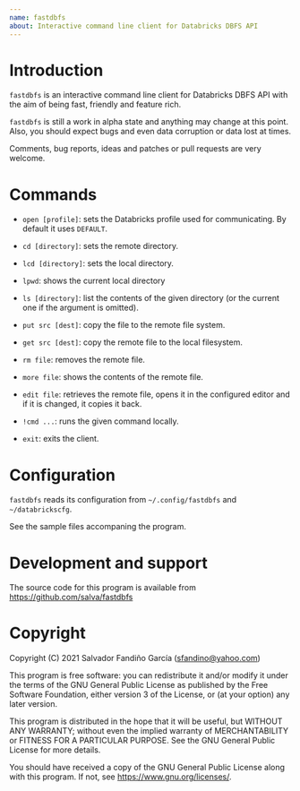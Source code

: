 ```yaml
---
name: fastdbfs
about: Interactive command line client for Databricks DBFS API
---
```


# Introduction

`fastdbfs` is an interactive command line client for Databricks DBFS
API with the aim of being fast, friendly and feature rich.

`fastdbfs` is still a work in alpha state and anything may change at
this point. Also, you should expect bugs and even data corruption or
data lost at times.

Comments, bug reports, ideas and patches or pull requests are very
welcome.

# Commands

* `open [profile]`: sets the Databricks profile used for
  communicating. By default it uses `DEFAULT`.
  
* `cd [directory]`: sets the remote directory.

* `lcd [directory]`: sets the local directory.

* `lpwd`: shows the current local directory

* `ls [directory]`: list the contents of the given directory (or the
  current one if the argument is omitted).
  
* `put src [dest]`: copy the file to the remote file system.

* `get src [dest]`: copy the remote file to the local filesystem.

* `rm file`: removes the remote file.

* `more file`: shows the contents of the remote file.

* `edit file`: retrieves the remote file, opens it in the configured
  editor and if it is changed, it copies it back.
  
* `!cmd ...`: runs the given command locally.

* `exit`: exits the client.

# Configuration

`fastdbfs` reads its configuration from `~/.config/fastdbfs` and
`~/databrickscfg`.

See the sample files accompaning the program.

# Development and support

The source code for this program is available from
https://github.com/salva/fastdbfs


# Copyright

Copyright (C) 2021 Salvador Fandiño García (sfandino@yahoo.com)

This program is free software: you can redistribute it and/or modify
it under the terms of the GNU General Public License as published by
the Free Software Foundation, either version 3 of the License, or (at
your option) any later version.

This program is distributed in the hope that it will be useful, but
WITHOUT ANY WARRANTY; without even the implied warranty of
MERCHANTABILITY or FITNESS FOR A PARTICULAR PURPOSE.  See the GNU
General Public License for more details.

You should have received a copy of the GNU General Public License
along with this program.  If not, see <https://www.gnu.org/licenses/>.
